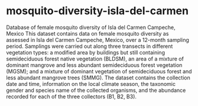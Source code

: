 # mosquito-diversity-isla-del-carmen
Database of female mosquito diversity of Isla del Carmen Campeche, Mexico
This dataset contains data on female mosquito diversity as assessed in Isla del Carmen Campeche, Mexico, over a 12-month sampling period.
Samplings were carried out along three transects in different vegetation types: a modified area by buildings but still containing semideciduous forest native vegetation (BLDSM), an area of a mixture of dominant mangrove and less abundant semideciduous forest vegetation (MGSM); and a mixture of dominant vegetation of semideciduous forest and less abundant mangrove trees (SMMG).
The dataset contains the collection date and time, information on the local climate season, the taxonomic gender and species name of the collected organisms, and the abundance recorded for each of the three collectors (B1, B2, B3).
